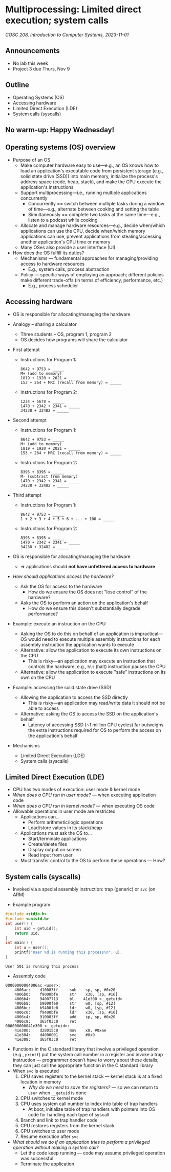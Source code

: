 # Multiprocessing: Limited direct execution; system calls
_COSC 208, Introduction to Computer Systems, 2023-11-01_

## Announcements
* No lab this week
* Project 3 due Thurs, Nov 9

## Outline
* Operating Systems (OS)
* Accessing hardware
* Limited Direct Execution (LDE)
* System calls (syscalls)

## No warm-up: Happy Wednesday!

## Operating systems (OS) overview

* Purpose of an OS
    * Make computer hardware easy to use—e.g., an OS knows how to load an application's executable code from persistent storage (e.g., solid state drive (SSD)) into main memory, initialize the process's address space (code, heap, stack), and make the CPU execute the application's instructions
    * Support multiprocessing—i.e., running multiple applications concurrently
        * Concurrently == switch between multiple tasks during a window of time—e.g., alternate between cooking and setting the table
        * Simultaneously == complete two tasks at the same time—e.g., listen to a podcast while cooking
    * Allocate and manage hardware resources—e.g., decide when/which applications can use the CPU, decide when/which memory applications can use, prevent applications from stealing/accessing another application's CPU time or memory
    * Many OSes also provide a user interface (UI)
* How does the OS fulfill its duties?
    * Mechanisms — fundamental approaches for managing/providing access to hardware resources
        * E.g., system calls, process abstraction
    * Policy — specific ways of employing an approach; different policies make different trade-offs (in terms of efficiency, performance, etc.)
        * E.g., process scheduler

## Accessing hardware

* OS is responsible for allocating/managing the hardware
* Analogy – sharing a calculator
    * Three students – OS, program 1, program 2
    * OS decides how programs will share the calculator

* First attempt
    * Instructions for Program 1:
        ```
        8642 + 9753 = _____
        M+ (add to memory)
        1819 + 1920 + 2021 = _____
        153 + 264 + MRC (recall from memory) = _____
        ```
    * Instructions for Program 2:
        ```
        1234 + 5678 = _____
        1470 + 2342 + 2341 = _____
        34238 + 32482 = _____
        ```

* Second attempt
    * Instructions for Program 1:
        ```
        8642 + 9753 = _____
        M+ (add to memory)
        1819 + 1920 + 2021 = _____
        153 + 264 + MRC (recall from memory) = _____
        ```
    * Instructions for Program 2:
        ```
        8395 + 8395 = _____
        M- (subtract from memory)
        1470 + 2342 + 2341 = _____
        34238 + 32482 = _____
        ```

* Third attempt
    * Instructions for Program 1:
        ```
        8642 + 9753 = _____
        1 + 2 + 3 + 4 + 5 + 6 + ... + 100 = _____
        ```
    * Instructions for Program 2:
        ```
        8395 + 8395 = _____
        1470 + 2342 + 2341 = _____
        34238 + 32482 = _____
        ```

* OS is responsible for allocating/managing the hardware
    * ⇒ applications should **not have unfettered access to hardware**
* _How should applications access the hardware?_
    * Ask the OS for access to the hardware
        * How do we ensure the OS does not "lose control" of the hardware? 
    * Asks the OS to perform an action on the application's behalf
        * How do we ensure this doesn't substantially degrade performance?
* Example: execute an instruction on the CPU
    * Asking the OS to do this on behalf of an application is impractical—OS would need to execute multiple assembly instructions for each assembly instruction the application wants to execute
    * Alternative: allow the application to execute its own instructions on the CPU
        * This is risky—an application may execute an instruction that controls the hardware, e.g., `hlt` (halt) instruction pauses the CPU
    * Alternative: allow the application to execute "safe" instructions on its own on the CPU
* Example: accessing the solid state drive (SSD)
    * Allowing the application to access the SSD directly
        * This is risky—an application may read/write data it should not be able to access
    * Alternative: asking the OS to access the SSD on the application's behalf
        * Latency of accessing SSD (~1 million CPU cycles) far outweighs the extra instructions required for OS to perform the access on the application's behalf
* Mechanisms
    * Limited Direct Execution (LDE)
    * System calls (syscalls)

## Limited Direct Execution (LDE)

* CPU has two modes of execution: user mode & kernel mode
* _When does a CPU run in user mode?_ — when executing application code
* _When does a CPU run in kernel mode?_ — when executing OS code
* Allowable operations in user mode are restricted
    * Applications can...
        * Perform arithmetic/logic operations
        * Load/store values in its stack/heap
    * Applications must ask the OS to...
        * Start/terminate applications
        * Create/delete files
        * Display output on screen
        * Read input from user
    * Must transfer control to the OS to perform these operations — How?

## System calls (syscalls)

* Invoked via a special assembly instruction: trap (generic) or `svc` (on ARM)

* Example program


```c
#include <stdio.h>
#include <unistd.h>
int user() {
    int uid = getuid();
    return uid;
}
int main() {
    int u = user();
    printf("User %d is running this process\n", u);
}
```

    User 501 is running this process


* Assembly code

```
00000000004006ac <user>:
    4006ac:    d10083ff     sub    sp, sp, #0x20
    4006b0:    f9000bfe     str    x30, [sp, #16]
    4006b4:    94007713     bl    41e300 <__getuid>
    4006b8:    b9000fe0     str    w0, [sp, #12]
    4006bc:    b9400fe0     ldr    w0, [sp, #12]
    4006c0:    f9400bfe     ldr    x30, [sp, #16]
    4006c4:    910083ff     add    sp, sp, #0x20
    4006c8:    d65f03c0     ret
000000000041e300 <__getuid>:
    41e300:    d28015c8     mov    x8, #0xae
    41e304:    d4000001     svc    #0x0
    41e308:    d65f03c0     ret
```

* Functions in the C standard library that involve a privileged operation (e.g., `printf`) put the system call number in a register and invoke a trap instruction — programmer doesn’t have to worry about these details; they can just call the appropriate function in the C standard library
* When `svc` is executed
    1. CPU saves registers to the kernel stack — kernel stack is at a fixed location in memory
        * _Why do we need to save the registers?_ — so we can return to `user` when `__getuid` is done
    2. CPU switches to kernel mode
    3. CPU uses system call number to index into table of trap handlers 
        * At boot, initialize table of trap handlers with pointers into OS code for handling each type of syscall
    4. Branch and link to trap handler code
    5. CPU restores registers from the kernel stack
    6. CPU switches to user mode
    7. Resume execution after `svc` 
* _What should we do if an application tries to perform a privileged operation without making a system call?_
    * Let the code keep running — code may assume privileged operation was successful
    * Terminate the application
